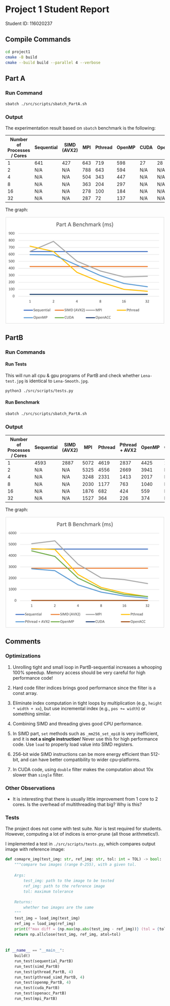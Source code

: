# Project 1 Student Report

Student ID: 116020237

## Compile Commands

```sh
cd project1
cmake -B build
cmake --build build --parallel 4 --verbose
```

## Part A

### Run Command

```sh
sbatch ./src/scripts/sbatch_PartA.sh
```

### Output

The experimentation result based on `sbatch` benchmark is the following:

| Number of Processes / Cores | Sequential | SIMD (AVX2) | MPI | Pthread | OpenMP | CUDA | OpenACC |
|-----------------------------|------------|-------------|-----|---------|--------|------|---------|
| 1                           | 641        | 427         | 643 | 719     | 598    | 27   | 28      |
| 2                           | N/A        | N/A         | 788 | 643     | 594    | N/A  | N/A     |
| 4                           | N/A        | N/A         | 504 | 343     | 447    | N/A  | N/A     |
| 8                           | N/A        | N/A         | 363 | 204     | 297    | N/A  | N/A     |
| 16                          | N/A        | N/A         | 278 | 100     | 184    | N/A  | N/A     |
| 32                          | N/A        | N/A         | 287 | 72      | 137    | N/A  | N/A     |

The graph:

<div>
    <img src="report/PartA.png" align="center" alt="Performance Evaluation of PartA"/>
</div>

## PartB

### Run Commands

#### Run Tests

This will run all cpu & gpu programs of PartB and check whether
`Lena-test.jpg` is identical to `Lena-Smooth.jpg`.

```sh
python3 ./src/scripts/tests.py
```

#### Run Benchmark

```sh
sbatch ./src/scripts/sbatch_PartA.sh
```

### Output

| Number of Processes / Cores | Sequential | SIMD (AVX2) | MPI  | Pthread | Pthread + AVX2 | OpenMP | CUDA | OpenACC |
|-----------------------------|------------|-------------|------|---------|----------------|--------|------|---------|
| 1                           | 4593       | 2887        | 5072 | 4619    | 2837           | 4425   | 23   | 24      |
| 2                           | N/A        | N/A         | 5325 | 4556    | 2669           | 3941   | N/A  | N/A     |
| 4                           | N/A        | N/A         | 3248 | 2331    | 1413           | 2017   | N/A  | N/A     |
| 8                           | N/A        | N/A         | 2030 | 1177    | 763            | 1040   | N/A  | N/A     |
| 16                          | N/A        | N/A         | 1876 | 682     | 424            | 559    | N/A  | N/A     |
| 32                          | N/A        | N/A         | 1527 | 364     | 226            | 374    | N/A  | N/A     |

The graph:

<div>
    <img src="report/PartB.png" align="center" alt="Performance Evaluation of PartB"/>
</div>

## Comments

### Optimizations

1. Unrolling tight and small loop in PartB-sequential increases a whooping
   100% speedup. Memory access should be very careful for high performance code!

2. Hard code filter indices brings good performance since the filter is a const array.

3. Eliminate index computation in tight loops by multiplication
   (e.g., `height * width + xx`), but use incremental index
   (e.g., `pos += width`) or something similar.

4. Combining SIMD and threading gives good CPU performance.

5. In SIMD part, `set` methods such as `_mm256_set_epi8` is very inefficient,
   and it is **not a single instruction**! Never use this for high performance code.
   Use `load` to properly load value into SIMD registers.

6. 256-bit wide SIMD instructions can be more energy efficient than 512-bit,
   and can have better compatibility to wider cpu-platforms.

7. In CUDA code, using `double` filter makes the computation about
   10x slower than `single` filter.

### Other Observations

- It is interesting that there is usually little improvement from 1 core
  to 2 cores. Is the overhead of multithreading that big? Why is this?

### Tests

The project does not come with test suite. Nor is test required for students.
However, computing a lot of indices is error-prune (all those arithmetics!).

I implemented a test in `./src/scripts/tests.py`, which compares output image
with reference image:

```python
def comapre_img(test_img: str, ref_img: str, tol: int = TOL) -> bool:
    """compare two images (range 0-255), with a given tol.

    Args:
        test_img: path to the image to be tested
        ref_img: path to the reference image
        tol: maximum tolerance

    Returns:
        whether two images are the same
    """
    test_img = load_img(test_img)
    ref_img = load_img(ref_img)
    print(f"max diff = {np.max(np.abs(test_img - ref_img))} (tol = {tol})")
    return np.allclose(test_img, ref_img, atol=tol)


if __name__ == "__main__":
    build()
    run_test(sequential_PartB)
    run_test(simd_PartB)
    run_test(pthread_PartB, 4)
    run_test(pthread_simd_PartB, 4)
    run_test(openmp_PartB, 4)
    run_test(cuda_PartB)
    run_test(openacc_PartB)
    run_test(mpi_PartB)
```

